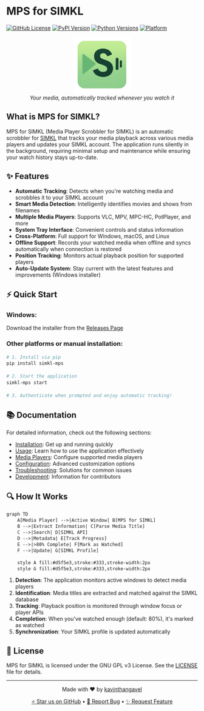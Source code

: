 # MPS for SIMKL

[![GitHub License](https://img.shields.io/github/license/kavinthangavel/media-player-scrobbler-for-simkl)](https://github.com/kavinthangavel/media-player-scrobbler-for-simkl/blob/main/LICENSE)
[![PyPI Version](https://img.shields.io/pypi/v/simkl-mps)](https://pypi.org/project/simkl-mps/)
[![Python Versions](https://img.shields.io/pypi/pyversions/simkl-mps)](https://pypi.org/project/simkl-mps/)
[![Platform](https://img.shields.io/badge/platform-Windows%20%7C%20macOS%20%7C%20Linux-blue.svg)]()

<div align="center">
  <img src="../simkl_mps/assets/simkl-mps.png" alt="SIMKL MPS Logo" width="150"/>
  <br/>
  <em>Your media, automatically tracked whenever you watch it</em>
</div>

## What is MPS for SIMKL?

MPS for SIMKL (Media Player Scrobbler for SIMKL) is an automatic scrobbler for [SIMKL](https://simkl.com) that tracks your media playback across various media players and updates your SIMKL account. The application runs silently in the background, requiring minimal setup and maintenance while ensuring your watch history stays up-to-date.

## ✨ Features

- **Automatic Tracking**: Detects when you're watching media and scrobbles it to your SIMKL account
- **Smart Media Detection**: Intelligently identifies movies and shows from filenames
- **Multiple Media Players**: Supports VLC, MPV, MPC-HC, PotPlayer, and more
- **System Tray Interface**: Convenient controls and status information
- **Cross-Platform**: Full support for Windows, macOS, and Linux
- **Offline Support**: Records your watched media when offline and syncs automatically when connection is restored
- **Position Tracking**: Monitors actual playback position for supported players
- **Auto-Update System**: Stay current with the latest features and improvements (Windows installer)

## ⚡ Quick Start

### Windows: 
Download the installer from the [Releases Page]((https://github.com/kavinthangavel/media-player-scrobbler-for-simkl/releases/latest))

### Other platforms or manual installation:
```bash
# 1. Install via pip
pip install simkl-mps

# 2. Start the application
simkl-mps start

# 3. Authenticate when prompted and enjoy automatic tracking!
```

## 📚 Documentation

For detailed information, check out the following sections:

- [Installation](installation.md): Get up and running quickly
- [Usage](usage.md): Learn how to use the application effectively
- [Media Players](media-players.md): Configure supported media players
- [Configuration](configuration.md): Advanced customization options
- [Troubleshooting](troubleshooting.md): Solutions for common issues
- [Development](development.md): Information for contributors

## 🔍 How It Works

```mermaid
graph TD
    A[Media Player] -->|Active Window| B[MPS for SIMKL]
    B -->|Extract Information| C[Parse Media Title]
    C -->|Search| D[SIMKL API]
    D -->|Metadata| E[Track Progress]
    E -->|>80% Complete| F[Mark as Watched]
    F -->|Update| G[SIMKL Profile]
    
    style A fill:#d5f5e3,stroke:#333,stroke-width:2px
    style G fill:#d5f5e3,stroke:#333,stroke-width:2px
```

1. **Detection**: The application monitors active windows to detect media players
2. **Identification**: Media titles are extracted and matched against the SIMKL database
3. **Tracking**: Playback position is monitored through window focus or player APIs
4. **Completion**: When you've watched enough (default: 80%), it's marked as watched
5. **Synchronization**: Your SIMKL profile is updated automatically

## 📄 License

MPS for SIMKL is licensed under the GNU GPL v3 License. See the [LICENSE](https://github.com/kavinthangavel/media-player-scrobbler-for-simkl/blob/main/LICENSE) file for details.

---

<div align="center">
  <p>Made with ❤️ by <a href="https://github.com/kavinthangavel">kavinthangavel</a></p>
  <p>
    <a href="https://github.com/kavinthangavel/media-player-scrobbler-for-simkl/stargazers">⭐ Star us on GitHub</a> •
    <a href="https://github.com/kavinthangavel/media-player-scrobbler-for-simkl/issues">🐛 Report Bug</a> •
    <a href="https://github.com/kavinthangavel/media-player-scrobbler-for-simkl/issues">✨ Request Feature</a>
  </p>
</div>